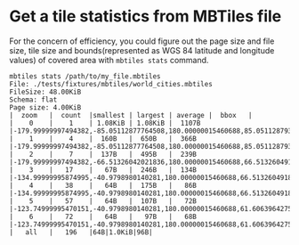 # Get a tile statistics from MBTiles file

For the concern of efficiency, you could figure out the page size and file size, tile size and  bounds(represented as WGS 84 latitude and longitude values) of covered area with `mbtiles stats` command.

```shell
mbtiles stats /path/to/my_file.mbtiles
File: ./tests/fixtures/mbtiles/world_cities.mbtiles
FileSize: 48.00KiB
Schema: flat
Page size: 4.00KiB
|  zoom   |  count  |smallest | largest | average |  bbox   |
|    0    |    1    | 1.08KiB | 1.08KiB |  1107B  |-179.99999997494382,-85.05112877764508,180.00000015460688,85.05112879314403|
|    1    |    4    |  160B   |  650B   |  366B   |-179.99999997494382,-85.05112877764508,180.00000015460688,85.05112879314403|
|    2    |    7    |  137B   |  495B   |  239B   |-179.99999997494382,-66.51326042021836,180.00000015460688,66.51326049182072|
|    3    |   17    |   67B   |  246B   |  134B   |-134.99999995874995,-40.9798980140281,180.00000015460688,66.51326049182072|
|    4    |   38    |   64B   |  175B   |   86B   |-134.99999995874995,-40.9798980140281,180.00000015460688,66.51326049182072|
|    5    |   57    |   64B   |  107B   |   72B   |-123.74999995470151,-40.9798980140281,180.00000015460688,61.60639642757953|
|    6    |   72    |   64B   |   97B   |   68B   |-123.74999995470151,-40.9798980140281,180.00000015460688,61.60639642757953|
|   all   |   196   |64B|1.0KiB|96B|
```
